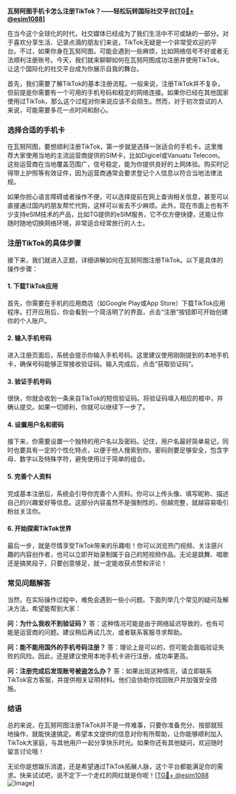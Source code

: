 **瓦努阿图手机卡怎么注册TikTok？——轻松玩转国际社交平台[[TG💪+ @esim1088](https://t.me/s/esim1088)]**

在当今这个全球化的时代，社交媒体已经成为了我们生活中不可或缺的一部分。对于喜欢分享生活、记录点滴的朋友们来说，TikTok无疑是一个非常受欢迎的平台。不过，如果你身在瓦努阿图，可能会遇到一些麻烦，比如网络信号不好或者无法顺利注册账号。今天，我们就来聊聊如何在瓦努阿图成功注册并使用TikTok，让这个国际化的社交平台成为你展示自我的舞台。

首先，我们需要了解TikTok的基本注册流程。一般来说，注册TikTok并不复杂，但前提是你需要有一个可用的手机号码和稳定的网络连接。如果你已经在其他国家使用过TikTok，那么这个过程对你来说应该不会陌生。然而，对于初次尝试的人来说，可能需要多花一点时间和耐心。

### **选择合适的手机卡**
在瓦努阿图，要想顺利注册TikTok，第一步就是选择一张适合的手机卡。这里推荐大家使用当地的主流运营商提供的SIM卡，比如Digicel或Vanuatu Telecom。这些运营商在当地覆盖范围广，信号稳定，能为你提供良好的上网体验。购买时记得带上护照等有效证件，因为运营商通常会要求登记个人信息以符合当地法律法规。

如果你担心语言障碍或者操作不便，可以选择提前在网上查询相关信息，甚至可以直接通过国内的朋友帮忙代购，这样可以省去不少麻烦。此外，现在市面上也有不少支持eSIM技术的产品，比如TG提供的eSIM服务，它不仅方便快捷，还能让你随时随地切换网络环境，非常适合经常旅行的人士。

### **注册TikTok的具体步骤**
接下来，我们就进入正题，详细讲解如何在瓦努阿图注册TikTok。以下是具体的操作步骤：

#### **1. 下载TikTok应用**
首先，你需要在手机的应用商店（如Google Play或App Store）下载TikTok应用程序。打开应用后，你会看到一个简洁明了的界面，点击“注册”按钮即可开始创建你的个人账户。

#### **2. 输入手机号码**
进入注册页面后，系统会提示你输入手机号码。这里建议使用刚刚提到的本地手机卡，确保号码能够正常接收验证码。输入完成后，点击“获取验证码”。

#### **3. 验证手机号码**
很快，你就会收到一条来自TikTok的短信验证码。将验证码填入相应的框中，并确认提交。如果一切顺利，你就可以继续下一步了。

#### **4. 设置用户名和密码**
接下来，你需要设置一个独特的用户名以及密码。记住，用户名最好简单易记，同时也要具有一定的个性化特点，以便于他人搜索到你。密码则要足够安全，包含字母、数字以及特殊字符，避免使用过于简单的组合。

#### **5. 完善个人资料**
完成基本注册后，系统会引导你完善个人资料。你可以上传头像、填写昵称、描述自己的兴趣爱好等信息。这部分内容虽然不是强制性的，但越完整，就越容易吸引粉丝关注你。

#### **6. 开始探索TikTok世界**
最后一步，就是尽情享受TikTok带来的乐趣啦！你可以浏览热门视频、关注感兴趣的内容创作者，也可以立即开始录制属于自己的短视频作品。无论是跳舞、唱歌还是搞笑段子，只要创意够足，就一定能收获点赞和评论！

### **常见问题解答**
当然，在实际操作过程中，难免会遇到一些小问题。下面列举几个常见的疑问及解决方法，希望能帮到大家：

**问：为什么我收不到验证码？**
答：这种情况可能是由于网络延迟导致的，也有可能是运营商的问题。建议稍后再试几次，或者联系客服寻求帮助。

**问：能不能用国外的手机号码注册？**
答：理论上是可以的，但可能会面临验证失败的风险。因此，还是建议使用本地手机卡进行注册，成功率更高。

**问：注册完成后发现账号被盗怎么办？**
答：如果出现这种情况，请立即联系TikTok官方客服，并提供相关证明材料。他们会协助你找回账户并加强安全措施。

### **结语**
总的来说，在瓦努阿图注册TikTok并不是一件难事，只要你准备充分、按部就班地操作，就能快速搞定。希望本文提供的信息对你有所帮助，让你能够顺利加入TikTok大家庭，与其他用户一起分享快乐时光。如果你还有其他疑问，欢迎随时留言讨论哦！

无论你是想娱乐消遣，还是希望通过TikTok拓展人脉，这个平台都能满足你的需求。快来试试吧，说不定下一个走红的网红就是你呢！[[TG💪+ @esim1088](https://t.me/s/esim1088) ![Image](https://i.postimg.cc/4NQfJmqS/Snipaste-2025-05-13-00-14-12.png)]